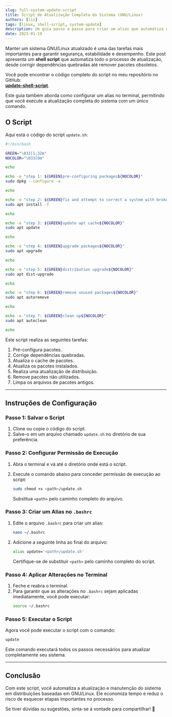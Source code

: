 ```yaml
---
slug: full-system-update-script
title: Script de Atualização Completa do Sistema (GNU/Linux)
authors: [lis]
tags: [linux, shell-script, system-update]
description: Um guia passo a passo para criar um alias que automatiza o processo de atualização completa de sistemas baseados em GNU/Linux usando um shell script.
date: 2023-01-19
---
```



Manter um sistema GNU/Linux atualizado é uma das tarefas mais importantes para garantir segurança, estabilidade e desempenho. Este post apresenta um **shell script** que automatiza todo o processo de atualização, desde corrigir dependências quebradas até remover pacotes obsoletos.

Você pode encontrar o código completo do script no meu repositório no GitHub:  
[**update-shell-script**](https://github.com/lis-r-barreto/update-shell-script/blob/main/update.sh).

Este guia também aborda como configurar um alias no terminal, permitindo que você execute a atualização completa do sistema com um único comando.

<!--truncate-->

## O Script

Aqui está o código do script `update.sh`:

```bash
#!/bin/bash

GREEN="\033[1;32m"
NOCOLOR="\033[0m"

echo

echo -e "step 1: ${GREEN}pre-configuring packages${NOCOLOR}"
sudo dpkg --configure -a

echo

echo -e "step 2: ${GREEN}fix and attempt to correct a system with broken dependencies${NOCOLOR}"
sudo apt install -f

echo

echo -e "step 3: ${GREEN}update apt cache${NOCOLOR}"
sudo apt update

echo

echo -e "step 4: ${GREEN}upgrade packages${NOCOLOR}"
sudo apt upgrade

echo

echo -e "step 5: ${GREEN}distribution upgrade${NOCOLOR}"
sudo apt dist-upgrade

echo

echo -e "step 6: ${GREEN}remove unused packages${NOCOLOR}"
sudo apt autoremove

echo

echo -e "step 7: ${GREEN}clean up${NOCOLOR}"
sudo apt autoclean

echo
```

Este script realiza as seguintes tarefas:
1. Pré-configura pacotes.
2. Corrige dependências quebradas.
3. Atualiza o cache de pacotes.
4. Atualiza os pacotes instalados.
5. Realiza uma atualização de distribuição.
6. Remove pacotes não utilizados.
7. Limpa os arquivos de pacotes antigos.

---

## Instruções de Configuração

### Passo 1: Salvar o Script
1. Clone ou copie o código do script.
2. Salve-o em um arquivo chamado `update.sh` no diretório de sua preferência.

### Passo 2: Configurar Permissão de Execução
1. Abra o terminal e vá até o diretório onde está o script.
2. Execute o comando abaixo para conceder permissão de execução ao script:
   ```bash
   sudo chmod +x <path>/update.sh
   ```

   Substitua `<path>` pelo caminho completo do arquivo.

### Passo 3: Criar um Alias no `.bashrc`
1. Edite o arquivo `.bashrc` para criar um alias:
   ```bash
   nano ~/.bashrc
   ```
2. Adicione a seguinte linha ao final do arquivo:
   ```bash
   alias update='<path>/update.sh'
   ```

   Certifique-se de substituir `<path>` pelo caminho completo do script.

### Passo 4: Aplicar Alterações no Terminal
1. Feche e reabra o terminal.
2. Para garantir que as alterações no `.bashrc` sejam aplicadas imediatamente, você pode executar:
   ```bash
   source ~/.bashrc
   ```

### Passo 5: Executar o Script
Agora você pode executar o script com o comando:
```bash
update
```

Este comando executará todos os passos necessários para atualizar completamente seu sistema.

---

## Conclusão

Com este script, você automatiza a atualização e manutenção do sistema em distribuições baseadas em GNU/Linux. Ele economiza tempo e reduz o risco de esquecer etapas importantes no processo.

Se tiver dúvidas ou sugestões, sinta-se à vontade para compartilhar! 🚀
